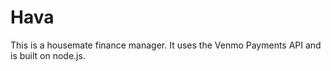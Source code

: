 Hava
====

This is a housemate finance manager. It uses the Venmo Payments API and is built on node.js. 

